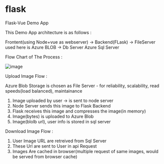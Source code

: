 # flask
Flask-Vue Demo App

This Demo App architecture is as follows : 

  Frontent(using Node+vue as webserver) -> Backend(FLask) -> FileServer used here is Azure BLOB
                                                          -> Db Server Azure Sql Server
 
 Flow Chart of The Process : 
 
 ![image](https://user-images.githubusercontent.com/17291821/169574804-bd5baf2e-663c-40b2-b765-4280a73270f6.png)


Upload Image Flow : 

Azure Blob Storage is chosen as File Server - for reliability, scalability, read speeds(load balanced), maintainance
1) Image uploaded by user -> is sent to node server
2) Node Server sends this image to Flask Backend
3) Flask receives this image and compresses the image(in memory)
4) Image(bytes) is uploaded to Azure Blob
5) Image(blolb url), user info is stored in sql server

Download Image Flow : 

1) User Image URL are retreived from Sql Server
2) These Url are sent to User in api Request
3) Images Are cached in browser(multiple request of same images, would be served from browser cache)

